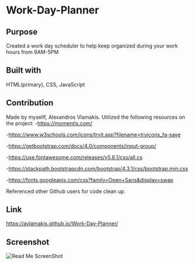# Work-Day-Planner

## Purpose 
Created a work day scheduler to help keep organized during your work hours from 9AM-5PM

## Built with
HTML(primary), CSS, JavaScript

## Contribution 
Made by mysellf, Alexandros Vlamakis. Utilized the following resources on the project: 
  -https://momentjs.com/
  
  -https://www.w3schools.com/icons/tryit.asp?filename=tryicons_fa-save
  
  -https://getbootstrap.com/docs/4.0/components/input-group/
  
  -https://use.fontawesome.com/releases/v5.8.1/css/all.cs
  
  -https://stackpath.bootstrapcdn.com/bootstrap/4.3.1/css/bootstrap.min.css
  
  -https://fonts.googleapis.com/css?family=Open+Sans&display=swap
  
Referenced other Github users for code clean up.

## Link
https://avlamakis.github.io/Work-Day-Planner/
## Screenshot
![Read Me ScreenShot](https://user-images.githubusercontent.com/91172337/143284017-4f034ad7-ddb1-4908-85ce-2cdeb9da1c30.png)
